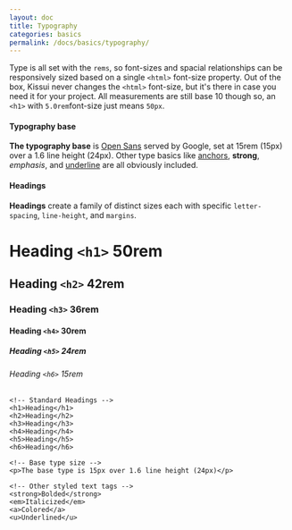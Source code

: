 ```yaml
---
layout: doc
title: Typography
categories: basics
permalink: /docs/basics/typography/
---
```


<p>Type is all set with the <code>rems</code>, so font-sizes and spacial relationships can be responsively sized based on a single <code>&lt;html&gt;</code> font-size property. Out of the box, Kissui never changes the <code>&lt;html&gt;</code> font-size, but it's there in case you need it for your project. All measurements are still base 10 though so, an <code>&lt;h1&gt;</code> with <code>5.0rem</code>font-size just means <code>50px</code>.</p>

<h4>Typography base</h4>
<p><strong>The typography base</strong> is <a href="https://www.google.com/fonts/specimen/Open+Sans">Open Sans</a> served by Google, set at 15rem (15px) over a 1.6 line height (24px). Other type basics like <a href="#">anchors</a>, <strong>strong</strong>, <em>emphasis</em>, and <u>underline</u> are all obviously included.</p>

<h4>Headings</h4>
<p><strong>Headings</strong> create a family of distinct sizes each with specific <code>letter-spacing</code>, <code>line-height</code>, and <code>margins</code>.</p>

<h1>Heading<span class="heading-font-size"> <code>&lt;h1&gt;</code> 50rem</span></h1>
<h2>Heading<span class="heading-font-size"> <code>&lt;h2&gt;</code> 42rem</span></h2>
<h3>Heading<span class="heading-font-size"> <code>&lt;h3&gt;</code> 36rem</span></h3>
<h4>Heading<span class="heading-font-size"> <code>&lt;h4&gt;</code> 30rem</span></h4>
<h5>Heading<span class="heading-font-size"> <code>&lt;h5&gt;</code> 24rem</span></h5>
<h6>Heading<span class="heading-font-size"> <code>&lt;h6&gt;</code> 15rem</span></h6>

<pre class="code-example">
<code class="language-html">&lt;!-- Standard Headings --&gt;
&lt;h1&gt;Heading&lt;/h1&gt;
&lt;h2&gt;Heading&lt;/h2&gt;
&lt;h3&gt;Heading&lt;/h3&gt;
&lt;h4&gt;Heading&lt;/h4&gt;
&lt;h5&gt;Heading&lt;/h5&gt;
&lt;h6&gt;Heading&lt;/h6&gt;

&lt;!-- Base type size --&gt;
&lt;p&gt;The base type is 15px over 1.6 line height (24px)&lt;/p&gt;

&lt;!-- Other styled text tags --&gt;
&lt;strong&gt;Bolded&lt;/strong&gt;
&lt;em&gt;Italicized&lt;/em&gt;
&lt;a&gt;Colored&lt;/a&gt;
&lt;u&gt;Underlined&lt;/u&gt;
</code>
</pre>
